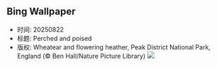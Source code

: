 ## Bing Wallpaper
- 时间: 20250822
- 标题: Perched and poised
- 版权: Wheatear and flowering heather, Peak District National Park, England (© Ben Hall/Nature Picture Library)
![](https://cn.bing.com/th?id=OHR.WheatearBird_EN-US2132045619_UHD.jpg&rf=LaDigue_UHD.jpg&pid=hp&w=3840&h=2160&rs=1&c=4)
